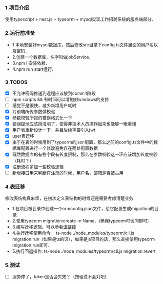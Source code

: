 ### 1.项目介绍

使用typescript + nest.js + typeorm + mysql实现工作招聘系统的服务端部分．

### 2.运行前准备

+ 1.本地安装好mysql数据库，然后修改src目录下config.ts文件里面的用户名以及密码．
+ 2.创建一个数据库，名字叫做jobService.
+ 3.npm i 安装依赖．
+ 4.npm run start运行.
       
### 3.TODOS

- [x] 不允许密码推送到远程应该放到commit阶段
- [ ] npm scripts && 有时间可以增加对windows的支持
- [ ] 感觉不是很快，减少新增用户耗时
- [x] 对前端所传参数做校验
- [x] 参数校验所报的错误格式化一下
- [x] 错误提示应该简洁明了，使得非技术人员操作起来也能够一眼看懂
- [x] 用户表重新设计一下，并且后续需要引入jwt
- [x] user表迁移
- [x] 由于在表的时候用到了typeorm的json配置，那么之前的config.ts文件中的数据库配置进行一个修改避免存在两处配置数据
- [x] 既然数据库的有些字段有长度限制，那么在参数校验这一环应该增加长度校验（耗时？）
- [x] 注册流程多加一些校验逻辑
- [ ] 新增接口用来判断在注册的时候，用户名，邮箱是否被占用

### 4.表迁移

修改表结构真麻烦，在初次定义表结构的时候还是需要考虑清楚业务

+ 1.在项目根目录中创建一个ormconfig.json文件，给它配置生成migration的目录．
+ 2.使用typeorm migration:create -n Name．(确保typeorm可访问即可)
+ 3.编写迁移逻辑，可以参看[该链接](https://typeorm.io/#/migrations)
+ 4.执行迁移使用命令:　ts-node ./node_modules/typeorm/cli.js migration:run（如果是ts的话），如果是js项目的话，那么直接使用typeorm migration:run即可.
+ 5.执行回退操作: ts-node ./node_modules/typeorm/cli.js migration:revert

### 5.测试

- [ ] 服务停了，token是否会失效？（按理说不会对吧）